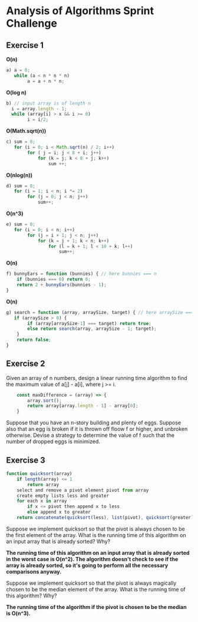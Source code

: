 # Analysis of Algorithms Sprint Challenge

## Exercise 1

**O(n)**
```javascript
a) a = 0;
   while (a < n * n * n)
   		a = a + n * n;
```

**O(log n)**
```javascript
b) // input array is of length n
  i = array.length - 1;
  while (array[i] > x && i >= 0)
  		i = i/2;
```

**O(Math.sqrt(n))**
```javascript
c) sum = 0;
   for (i = 0; i < Math.sqrt(n) / 2; i++)
   		for ( j = i; j < 8 + i; j++) 
	   		for (k = j; k < 8 + j; k++)
	   			sum ++;
```


**O(nlog(n))**
```javascript
d) sum = 0;
   for (i = 1; i < n; i *= 2)
	   	for (j = 0; j < n; j++)
	   		sum++;
```

**O(n^3)**
```javascript
e) sum = 0;
   for (i = 0; i < n; i++)
		for (j = i + 1; j < n; j++)
			for (k = j + 1; k < n; k++)
				for (l = k + 1; l < 10 + k; l++)
					sum++;
```

**O(n)**
```javascript
f) bunnyEars = function (bunnies) { // here bunnies === n
	if (bunnies === 0) return 0;
	return 2 + bunnyEars(bunnies - 1);
}
```

**O(n)**
```javascript
g) search = function (array, arraySize, target) { // here arraySize === n
   if (arraySize > 0) {
		if (array[arraySize-1] === target) return true;
		else return search(array, arraySize - 1; target);
	}
	return false;
}
```



## Exercise 2

Given an array of n numbers, design a linear running time algorithm to find the maximum value of 
a[j] - a[i], where j >= i.

```javascript
	const maxDifference = (array) => {
		array.sort();
		return array[array.length - 1] - array[0];
	}
```

Suppose that you have an n-story building and plenty of eggs. Suppose also that an egg is broken if it
is thrown off floow f or higher, and unbroken otherwise. Devise a strategy to determine the value of f 
such that the number of dropped eggs is minimized.

## Exercise 3

```javascript
function quicksort(array)
	if length(array) <= 1
		return array
	select and remove a pivot element pivot from array
	create empty lists less and greater
	for each x in array
		if x <= pivot then append x to less
		else append x to greater
	return concatenate(quicksort(less), list(pivot), quicksort(greater))
```

Suppose we implement quicksort so that the pivot is always chosen to be the first element
of the array. What is the running time of this algorithm on an input array that is already
sorted? Why?

**The running time of this algorithm on an input array that is already sorted in the worst case is O(n^2). The algorithm doesn't check to see if the array is already sorted, so it's going to perform all the necessary comparisons anyway.**

Suppose we implement quicksort so that the pivot is always magically chosen to be the median 
element of the array. What is the running time of this algorithm? Why?

**The running time of the algorithm if the pivot is chosen to be the median is O(n^3).**
